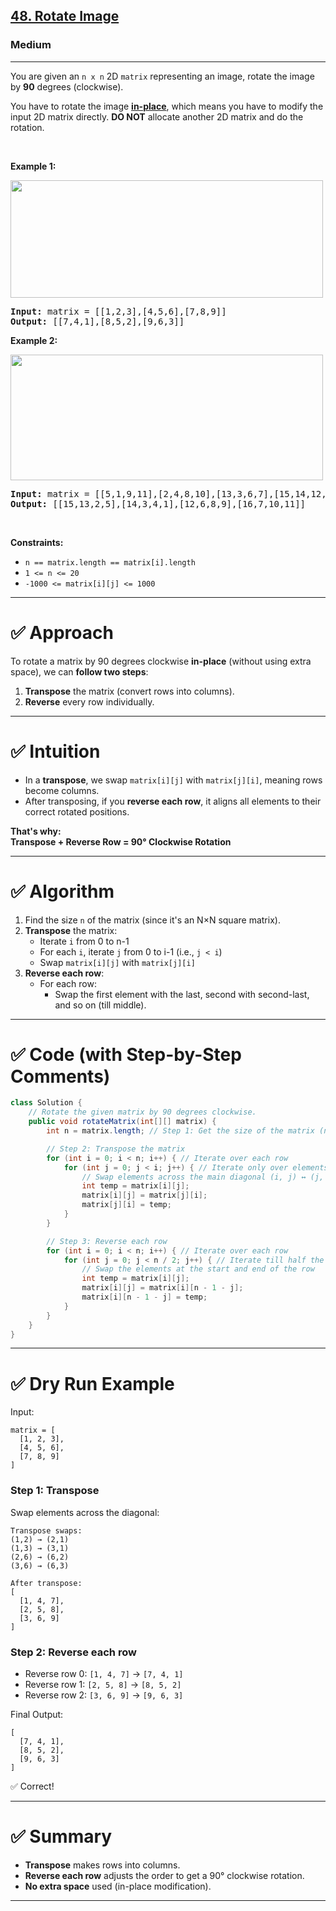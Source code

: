 <h2><a href="https://leetcode.com/problems/rotate-image">48. Rotate Image</a></h2><h3>Medium</h3><hr><p>You are given an <code>n x n</code> 2D <code>matrix</code> representing an image, rotate the image by <strong>90</strong> degrees (clockwise).</p>

<p>You have to rotate the image <a href="https://en.wikipedia.org/wiki/In-place_algorithm" target="_blank"><strong>in-place</strong></a>, which means you have to modify the input 2D matrix directly. <strong>DO NOT</strong> allocate another 2D matrix and do the rotation.</p>

<p>&nbsp;</p>
<p><strong class="example">Example 1:</strong></p>
<img alt="" src="https://assets.leetcode.com/uploads/2020/08/28/mat1.jpg" style="width: 500px; height: 188px;" />
<pre>
<strong>Input:</strong> matrix = [[1,2,3],[4,5,6],[7,8,9]]
<strong>Output:</strong> [[7,4,1],[8,5,2],[9,6,3]]
</pre>

<p><strong class="example">Example 2:</strong></p>
<img alt="" src="https://assets.leetcode.com/uploads/2020/08/28/mat2.jpg" style="width: 500px; height: 201px;" />
<pre>
<strong>Input:</strong> matrix = [[5,1,9,11],[2,4,8,10],[13,3,6,7],[15,14,12,16]]
<strong>Output:</strong> [[15,13,2,5],[14,3,4,1],[12,6,8,9],[16,7,10,11]]
</pre>

<p>&nbsp;</p>
<p><strong>Constraints:</strong></p>

<ul>
	<li><code>n == matrix.length == matrix[i].length</code></li>
	<li><code>1 &lt;= n &lt;= 20</code></li>
	<li><code>-1000 &lt;= matrix[i][j] &lt;= 1000</code></li>
</ul>

---

# ✅ **Approach**
To rotate a matrix by 90 degrees clockwise **in-place** (without using extra space), we can **follow two steps**:
1. **Transpose** the matrix (convert rows into columns).
2. **Reverse** every row individually.

---

# ✅ **Intuition**
- In a **transpose**, we swap `matrix[i][j]` with `matrix[j][i]`, meaning rows become columns.
- After transposing, if you **reverse each row**, it aligns all elements to their correct rotated positions.

**That's why:**  
**Transpose + Reverse Row = 90° Clockwise Rotation**

---

# ✅ **Algorithm**
1. Find the size `n` of the matrix (since it's an N×N square matrix).
2. **Transpose** the matrix:
   - Iterate `i` from 0 to n-1
   - For each `i`, iterate `j` from 0 to i-1 (i.e., `j < i`)
   - Swap `matrix[i][j]` with `matrix[j][i]`
3. **Reverse each row**:
   - For each row:
     - Swap the first element with the last, second with second-last, and so on (till middle).

---

# ✅ **Code (with Step-by-Step Comments)**

```java
class Solution {
    // Rotate the given matrix by 90 degrees clockwise.
    public void rotateMatrix(int[][] matrix) {
        int n = matrix.length; // Step 1: Get the size of the matrix (n x n)

        // Step 2: Transpose the matrix
        for (int i = 0; i < n; i++) { // Iterate over each row
            for (int j = 0; j < i; j++) { // Iterate only over elements before the diagonal
                // Swap elements across the main diagonal (i, j) ↔ (j, i)
                int temp = matrix[i][j];
                matrix[i][j] = matrix[j][i];
                matrix[j][i] = temp;
            }
        }

        // Step 3: Reverse each row
        for (int i = 0; i < n; i++) { // Iterate over each row
            for (int j = 0; j < n / 2; j++) { // Iterate till half the columns
                // Swap the elements at the start and end of the row
                int temp = matrix[i][j];
                matrix[i][j] = matrix[i][n - 1 - j];
                matrix[i][n - 1 - j] = temp;
            }
        }
    }
}
```

---

# ✅ **Dry Run Example**

Input:

```
matrix = [
  [1, 2, 3],
  [4, 5, 6],
  [7, 8, 9]
]
```

### Step 1: **Transpose**
Swap elements across the diagonal:

```
Transpose swaps:
(1,2) → (2,1)
(1,3) → (3,1)
(2,6) → (6,2)
(3,6) → (6,3)

After transpose:
[
  [1, 4, 7],
  [2, 5, 8],
  [3, 6, 9]
]
```

### Step 2: **Reverse each row**

- Reverse row 0: `[1, 4, 7]` → `[7, 4, 1]`
- Reverse row 1: `[2, 5, 8]` → `[8, 5, 2]`
- Reverse row 2: `[3, 6, 9]` → `[9, 6, 3]`

Final Output:

```
[
  [7, 4, 1],
  [8, 5, 2],
  [9, 6, 3]
]
```

✅ Correct!

---

# ✅ **Summary**
- **Transpose** makes rows into columns.
- **Reverse each row** adjusts the order to get a 90° clockwise rotation.
- **No extra space** used (in-place modification).

---

